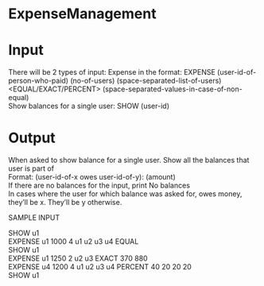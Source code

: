 # ExpenseManagement

# Input
There will be 2 types of input:
Expense in the format: EXPENSE (user-id-of-person-who-paid) (no-of-users) (space-separated-list-of-users) <EQUAL/EXACT/PERCENT> (space-separated-values-in-case-of-non-equal) <br />
Show balances for a single user: SHOW (user-id) <br />
# Output
When asked to show balance for a single user. Show all the balances that user is part of <br />
Format: (user-id-of-x owes user-id-of-y): (amount) <br />
If there are no balances for the input, print No balances <br />
In cases where the user for which balance was asked for, owes money, they’ll be x. They’ll be y otherwise. <br />

SAMPLE INPUT <br />

SHOW u1 <br />
EXPENSE u1 1000 4 u1 u2 u3 u4 EQUAL <br />
SHOW u1 <br />
EXPENSE u1 1250 2 u2 u3 EXACT 370 880 <br />
EXPENSE u4 1200 4 u1 u2 u3 u4 PERCENT 40 20 20 20 <br />
SHOW u1 <br />
